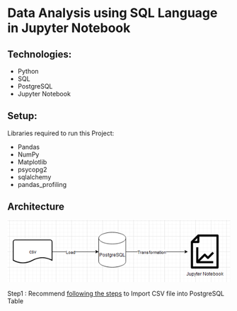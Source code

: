 
# Data Analysis using SQL Language in Jupyter Notebook

## Technologies:
* Python
* SQL
* PostgreSQL
* Jupyter Notebook

## Setup:
Libraries required to run this Project:
* Pandas
* NumPy
* Matplotlib
* psycopg2
* sqlalchemy
* pandas_profiling

## Architecture
![alt text](https://github.com/NikhithaReddy0510/SQL_Fundamentals/blob/main/Example.png)

Step1 : Recommend [following the steps](https://www.postgresqltutorial.com/import-csv-file-into-posgresql-table/) to Import CSV file into PostgreSQL Table 


